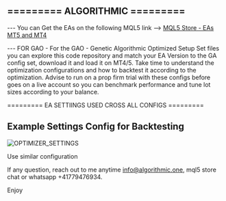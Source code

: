 ## =========  ALGORITHMIC =========

--- You can Get the EAs on the following MQL5 link --> [MQL5 Store - EAs MT5 and MT4](https://www.mql5.com/en/users/info_algorithmic/seller)

--- FOR GAO - For the GAO - Genetic Algorithmic Optimized Setup Set files you can explore this code repository and match your EA Version to the GA config set, download it and load it on MT4/5.
Take time to understand the optimization configurations and how to backtest it according to the optimization.
Advise to run on a prop firm trial with these configs before goes on a live account so you can benchmark performance and tune lot sizes according to your balance.

=========  EA SETTIINGS USED CROSS ALL CONFIGS  =========

## Example Settings Config for Backtesting

![OPTIMIZER_SETTINGS](https://github.com/tHeStRyNg/Algorithmic/assets/118682909/cbe349e7-8f83-4942-b63a-af9e25bde3c1)

Use similar configuration

If any question, reach out to me anytime info@algorithmic.one, mql5 store chat or whatsapp +41779476934.

Enjoy 
